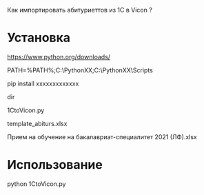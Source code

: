 Как импортировать абитуриеттов из 1С в Vicon ?

# Установка

https://www.python.org/downloads/

PATH=%PATH%;C:\PythonXX;C:\PythonXX\Scripts

pip install xxxxxxxxxxxxx

dir

1CtoVicon.py

template_abiturs.xlsx

Прием на обучение на бакалавриат-специалитет 2021 (ЛФ).xlsx

# Использование

python 1CtoVicon.py
